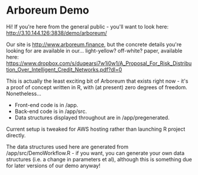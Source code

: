 # Arboreum Demo

Hi! If you're here from the general public - you'll want to look here: http://3.10.144.126:3838/demo/arboreum/

Our site is http://www.arboreum.finance, but the concrete details you're looking for are available in our... light-yellow? off-white? paper, available here: https://www.dropbox.com/s/duqearsi7w1i0w1/A_Proposal_For_Risk_Distribution_Over_Intelligent_Credit_Networks.pdf?dl=0

This is actually the least exciting bit of Arboreum that exists right now - it's a proof of concept written in R, with (at present) zero degrees of freedom. Nonetheless...

- Front-end code is in /app.
- Back-end code is in /app/src.
- Data structures displayed throughout are in /app/pregenerated.

Current setup is tweaked for AWS hosting rather than launching R project directly.

The data structures used here are generated from /app/src/DemoWorkflow.R - if you want, you can generate your own data structures (i.e. a change in parameters et al), although this is something due for later versions of our demo anyway!
